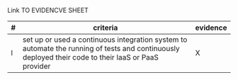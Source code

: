 Link TO EVIDENCVE SHEET

|#|criteria|evidence|
|-------|---------------|------------------|
|l|set up or used a continuous integration system to automate the running of tests and continuously deployed their code to their IaaS or PaaS provider |X | 
